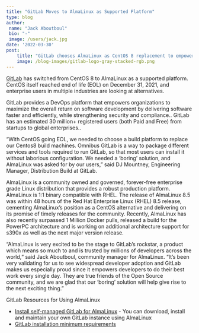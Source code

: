 ```yaml
---
title: "GitLab Moves to AlmaLinux as Supported Platform"
type: blog
author: 
 name: "Jack Aboutboul"
 bio: "-"
 image: /users/jack.jpg
date: '2022-03-30'
post:
    title: "GitLab chooses AlmaLinux as CentOS 8 replacement to empower millions of developer across the world."
    image: /blog-images/gitlab-logo-gray-stacked-rgb.png
---
```


[GitLab](https://about.gitlab.com/) has switched from CentOS 8 to AlmaLinux as a supported platform. CentOS itself reached end of life (EOL) on December 31, 2021, and enterprise users in multiple industries are looking at alternatives.

GitLab provides a DevOps platform that empowers organizations to maximize the overall return on software development by delivering software faster and efficiently, while strengthening security and compliance.. GitLab has an estimated 30 million+ registered users (both Paid and Free) from startups to global enterprises..

“With CentOS going EOL, we needed to choose a build platform to replace our Centos8 build machines. Omnibus GitLab is a way to package different services and tools required to run GitLab, so that most users can install it without laborious configuration. We needed a ‘boring’ solution, and AlmaLinux was asked for by our users,” said DJ Mountney, Engineering Manager, Distribution Build at GitLab.

AlmaLinux is a community owned and governed, forever-free enterprise grade Linux distribution that provides a robust production platform. AlmaLinux is 1:1 binary compatible with RHEL. The release of AlmaLinux 8.5 was within 48 hours of the Red Hat Enterprise Linux (RHEL) 8.5 release, cementing AlmaLinux’s position as a CentOS alternative and delivering on its promise of timely releases for the community. Recently, AlmaLinux has also recently surpassed 1 Million Docker pulls, released a build for the PowerPC architecture and is working on additional architecture support for s390x as well as the next major version release.

“AlmaLinux is very excited to be the stage to GitLab’s rockstar, a product which means so much to and is trusted by millions of developers across the world,“ said Jack Aboutboul, community manager for AlmaLinux. “It’s been very validating for us to see widespread developer adoption and GitLab makes us especially proud since it empowers developers to do their best work every single day. They are true friends of the Open Source community, and we are glad that our ‘boring’ solution will help give rise to the next exciting thing.”

GitLab Resources for Using AlmaLinux

- [Install self-managed GitLab for AlmaLinux](https://about.gitlab.com/install/#almalinux-8) - You can download, install and maintain your own GitLab instance using AlmaLinux
- [GitLab installation minimum requirements](https://docs.gitlab.com/ee/install/requirements.html)